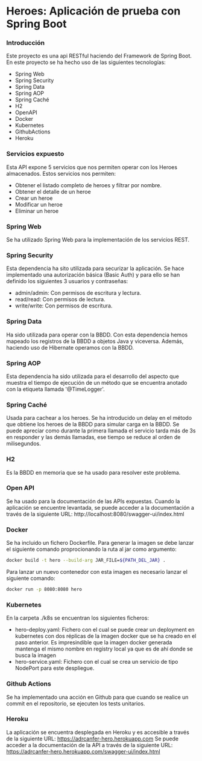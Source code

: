 # Heroes: Aplicación de prueba con Spring Boot

### Introducción
Este proyecto es una api RESTful haciendo del Framework de Spring Boot.
En este proyecto se ha hecho uso de las siguientes tecnologías:
  - Spring Web
  - Spring Security
  - Spring Data
  - Spring AOP
  - Spring Caché
  - H2
  - OpenAPI
  - Docker
  - Kubernetes
  - GithubActions
  - Heroku

### Servicios expuesto
Esta API expone 5 servicios que nos permiten operar con los Heroes almacenados. Estos servicios nos permiten:
  - Obtener el listado completo de heroes y filtrar por nombre.
  - Obtener el detalle de un heroe
  - Crear un heroe
  - Modificar un heroe
  - Eliminar un heroe

### Spring Web
Se ha utilizado Spring Web para la implementación de los servicios REST.

### Spring Security
Esta dependencia ha sito utilizada para securizar la aplicación. Se hace implementado una autorización básica (Basic Auth) y para ello se han definido los siguientes 3 usuarios y contraseñas:

  - admin/admin: Con permisos de escritura y lectura.
  - read/read: Con permisos de lectura.
  - write/write: Con permisos de escritura.

### Spring Data
Ha sido utilizada para operar con la BBDD. Con esta dependencia hemos mapeado los registros de la BBDD a objetos Java y viceversa. Además, haciendo uso de Hibernate operamos con la BBDD.

### Spring AOP
Esta dependencia ha sido utilizada para el desarrollo del aspecto que muestra el tiempo de ejecución de un método que se encuentra anotado con la etiqueta llamada '@TimeLogger'.

### Spring Caché
Usada para cachear a los heroes. Se ha introducido un delay en el método que obtiene los heroes de la BBDD para simular carga en la BBDD. Se puede apreciar como durante la primera llamada el servicio tarda más de 3s en responder y las demás llamadas, ese tiempo se reduce al orden de milisegundos.

### H2
Es la BBDD en memoria que se ha usado para resolver este problema.

### Open API
Se ha usado para la documentación de las APIs expuestas. Cuando la aplicación se encuentre levantada, se puede acceder a la documentación a través de la siguiente URL: http://localhost:8080/swagger-ui/index.html

### Docker
Se ha incluido un fichero Dockerfile. 
Para generar la imagen se debe lanzar el siguiente comando proprocionando la ruta al jar como argumento:
```sh
docker build -t hero --build-arg JAR_FILE=${PATH_DEL_JAR} .
```
Para lanzar un nuevo contenedor con esta imagen es necesario lanzar el siguiente comando:
```sh
docker run -p 8080:8080 hero
```

### Kubernetes
En la carpeta ./k8s se encuentran los siguientes ficheros:
  - hero-deploy.yaml: Fichero con el cual se puede crear un deployment en kubernetes con dos réplicas de la imagen docker que se ha creado en el paso anterior. Es impresindible que la imagen docker generada mantenga el mismo nombre en registry local ya que es de ahí donde se busca la imagen
  - hero-service.yaml: Fichero con el cual se crea un servicio de tipo NodePort para este despliegue.

### Github Actions
Se ha implementado una acción en Github para que cuando se realice un commit en el repositorio, se ejecuten los tests unitarios.

### Heroku
La aplicación se encuentra desplegada en Heroku y es accesible a través de la siguiente URL: https://adrcanfer-hero.herokuapp.com
Se puede acceder a la documentación de la API a través de la siguiente URL: https://adrcanfer-hero.herokuapp.com/swagger-ui/index.html
